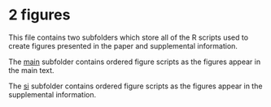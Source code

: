 # 2 figures

This file contains two subfolders which store all of the R scripts used to create figures presented in the paper and supplemental information.

The [main](https://github.com/Smithsonian/Coastal-Wetland-NGGI-Sensitivity-Analysis/tree/master/scripts/2%20figures/main) subfolder contains ordered figure scripts as the figures appear in the main text.

The [si](https://github.com/Smithsonian/Coastal-Wetland-NGGI-Sensitivity-Analysis/tree/master/scripts/2%20figures/si) subfolder contains ordered figure scripts as the figures appear in the supplemental information.
